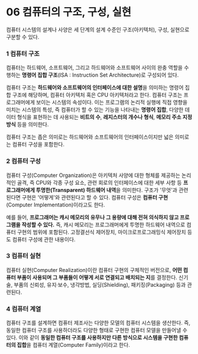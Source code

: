# 06 컴퓨터의 구조, 구성, 실현

컴퓨터 시스템의 설계나 사양은 세 단계의 설계 수준인 구조(아키텍처), 구성, 실현으로 구분할 수 있다.

### 1 컴퓨터 구조
컴퓨터는 하드웨어, 소프트웨어, 그리고 하드웨어와 소프트웨어 사이의 완충 역할을 수행하는 **명령어 집합 구조**(ISA : Instruction Set Architecture)로 구성되어 있다.

컴퓨터 구조는 **하드웨어와 소프트웨어의 인터페이스에 대한 설명**을 의미하는 명령어 집합 구조에 해당하며, 컴퓨터 아키텍처 혹은 CPU 아키텍처라고 한다. 컴퓨터 구조는 프로그래머에게 보이는 시스템의 속성이다. 이는 프로그램의 논리적 실행에 직접 영향을 미치는 시스템의 특성, 즉 컴퓨터가 할 수 있는 기능을 나타내는 **명령어 집합**, 다양한 데이터 형식을 표현하는 데 사용되는 **비트의 수**, **레지스터의 개수나 형식**, **메모리 주소 지정 방식** 등을 의미한다.

컴퓨터 구조는 좁은 의미로는 하드웨어와 소프트웨어의 인터페이스이지만 넓은 의미로는 컴퓨터 구성을 포함한다.

### 2 컴퓨터 구성
컴퓨터 구성(Computer Organization)은 아키텍처 사양에 대한 형체를 제공하는 논리적인 골격, 즉 CPU와 각종 구성 요소, 관련 회로의 인터페이스에 대한 세부 사항 등 **프로그래머에게 투명한(Transparent) 하드웨어 내역**을 의미한다. 구조가 '무엇'과 관련된다면 구현은 '어떻게'와 관련된다고 할 수 있다. 컴퓨터 구성은 **컴퓨터 구현**(Computer Implementation)이라고도 한다.

예를 들어, **프로그래머는 캐시 메모리의 유무나 그 용량에 대해 전혀 의식하지 않고 프로그램을 작성할 수 있다.** 즉, 캐시 메모리는 프로그래머에게 투명한 하드웨어 내역으로 컴퓨터 구현의 범위에 포함된다. 고정결선식 제어장치, 마이크로프로그래밍식 제어장치 등도 컴퓨터 구성에 관한 내용이다.

### 3 컴퓨터 실현
컴퓨터 실현(Computer Realization)이란 컴퓨터 구현의 구체적인 버전으로, **어떤 컴퓨터 부품이 사용되며 그 부품들이 어떻게 서로 연결되고 배치되는 지**를 결정한다. 신기술, 부품의 신뢰성, 유지·보수, 냉각방법, 실딩(Shielding), 패키징(Packaging) 등과 관련된다.

### 4 컴퓨터 계열
컴퓨터 구조를 설계하면 컴퓨터 제조사는 다양한 모델의 컴퓨터 시스템을 생산한다. 즉, 동일한 컴퓨터 구조를 사용하더라도 다양한 형태로 구현한 컴퓨터 모델을 만들어낼 수 있다. 이와 같이 **동일한 컴퓨터 구조를 사용하지만 다른 방식으로 시스템을 구현한 컴퓨터의 집합**을 컴퓨터 계열(Computer Family)이라고 한다.